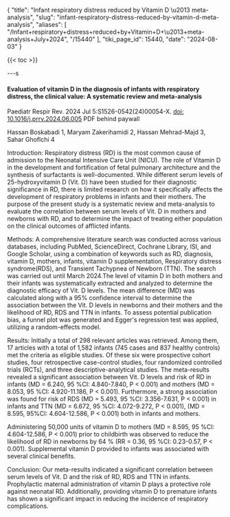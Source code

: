 {
  "title": "Infant respiratory distress reduced by Vitamin D \u2013 meta-analysis",
  "slug": "infant-respiratory-distress-reduced-by-vitamin-d-meta-analysis",
  "aliases": [
    "/Infant+respiratory+distress+reduced+by+Vitamin+D+\u2013+meta-analysis+July+2024",
    "/15440"
  ],
  "tiki_page_id": 15440,
  "date": "2024-08-03"
}

{{< toc >}}

---s

#### Evaluation of vitamin D in the diagnosis of infants with respiratory distress, the clinical value: A systematic review and meta-analysis

Paediatr Respir Rev. 2024 Jul 5:S1526-0542(24)00054-X. [doi: 10.1016/j.prrv.2024.06.005](https://doi.org/10.1016/j.prrv.2024.06.005) PDF behind paywall

Hassan Boskabadi 1, Maryam Zakerihamidi 2, Hassan Mehrad-Majd 3, Sahar Ghoflchi 4

Introduction: Respiratory distress (RD) is the most common cause of admission to the Neonatal Intensive Care Unit (NICU). The role of Vitamin D in the development and fortification of fetal pulmonary architecture and the synthesis of surfactants is well-documented. While different serum levels of 25-hydroxyvitamin D (Vit. D) have been studied for their diagnostic significance in RD, there is limited research on how it specifically affects the development of respiratory problems in infants and their mothers. The purpose of the present study is a systematic review and meta-analysis to evaluate the correlation between serum levels of Vit. D in mothers and newborns with RD, and to determine the impact of treating either population on the clinical outcomes of afflicted infants.

Methods: A comprehensive literature search was conducted across various databases, including PubMed, ScienceDirect, Cochrane Library, ISI, and Google Scholar, using a combination of keywords such as RD, diagnosis, vitamin D, mothers, infants, vitamin D supplementation, Respiratory distress syndrome(RDS), and Transient Tachypnea of Newborn (TTN). The search was carried out until March 2024.The level of vitamin D in both mothers and their infants was systematically extracted and analyzed to determine the diagnostic efficacy of Vit. D levels. The mean difference (MD) was calculated along with a 95% confidence interval to determine the association between the Vit. D levels in newborns and their mothers and the likelihood of RD, RDS and TTN in infants. To assess potential publication bias, a funnel plot was generated and Egger's regression test was applied, utilizing a random-effects model.

Results: Initially a total of 298 relevant articles was retrieved. Among them, 17 articles with a total of 1,582 infants (745 cases and 837 healthy controls) met the criteria as eligible studies. Of these six were prospective cohort studies, four retrospective case-control studies, four randomized controlled trials (RCTs), and three descriptive-analytical studies. The meta-results revealed a significant association between Vit. D levels and risk of RD in infants (MD = 6.240, 95 %CI: 4.840-7.840, P < 0.001) and mothers (MD = 8.053, 95 %CI: 4.920-11.186, P < 0.001). Furthermore, a strong association was found for risk of RDS (MD = 5.493, 95 %CI: 3.356-7.631, P < 0.001) in infants and TTN (MD = 6.672, 95 %CI: 4.072-9.272, P < 0.001), (MD = 8.595, 95%CI: 4.604-12.586, P < 0.001) both in infants and mothers. 

Administering 50,000 units of vitamin D to mothers (MD = 8.595, 95 %CI: 4.604-12.586, P < 0.001) prior to childbirth was observed to reduce the likelihood of RD in newborns by 64 % (RR = 0.36, 95 %CI: 0.23-0.57, P < 0.001). Supplemental vitamin D provided to infants was associated with several clinical benefits.

Conclusion: Our meta-results indicated a significant correlation between serum levels of Vit. D and the risk of RD, RDS and TTN in infants. Prophylactic maternal administration of vitamin D plays a protective role against neonatal RD. Additionally, providing vitamin D to premature infants has shown a significant impact in reducing the incidence of respiratory complications.

